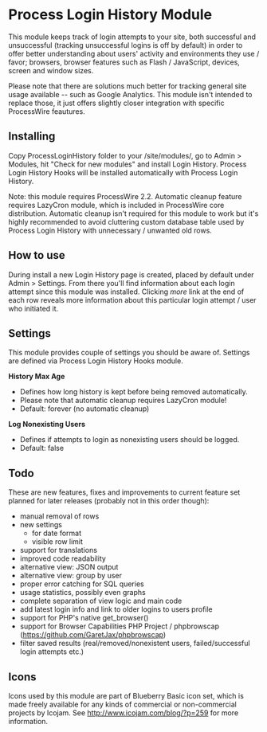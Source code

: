 Process Login History Module
============================

This module keeps track of login attempts to your site, both successful and
unsuccessful (tracking unsuccessful logins is off by default) in order to offer
better understanding about users' activity and environments they use / favor;
browsers, browser features such as Flash / JavaScript, devices, screen and
window sizes.

Please note that there are solutions much better for tracking general site
usage available -- such as Google Analytics. This module isn't intended to
replace those, it just offers slightly closer integration with specific
ProcessWire feautures.

## Installing

Copy ProcessLoginHistory folder to your /site/modules/, go to Admin > Modules,
hit "Check for new modules" and install Login History. Process Login History
Hooks will be installed automatically with Process Login History.

Note: this module requires ProcessWire 2.2. Automatic cleanup feature requires
LazyCron module, which is included in ProcessWire core distribution. Automatic
cleanup isn't required for this module to work but it's highly recommended to
avoid cluttering custom database table used by Process Login History with
unnecessary / unwanted old rows.

## How to use

During install a new Login History page is created, placed by default under
Admin > Settings. From there you'll find information about each login attempt
since this module was installed. Clicking *more* link at the end of each row
reveals more information about this particular login attempt / user who
initiated it.

## Settings

This module provides couple of settings you should be aware of. Settings are
defined via Process Login History Hooks module.

**History Max Age**

* Defines how long history is kept before being removed automatically.
* Please note that automatic cleanup requires LazyCron module!
* Default: forever (no automatic cleanup)

**Log Nonexisting Users**

* Defines if attempts to login as nonexisting users should be logged.
* Default: false

## Todo

These are new features, fixes and improvements to current feature set planned
for later releases (probably not in this order though):

* manual removal of rows
* new settings
  * for date format
  * visible row limit
* support for translations
* improved code readability
* alternative view: JSON output
* alternative view: group by user
* proper error catching for SQL queries
* usage statistics, possibly even graphs
* complete separation of view logic and main code
* add latest login info and link to older logins to users profile
* support for PHP's native get_browser()
* support for Browser Capabilities PHP Project / phpbrowscap
  (https://github.com/GaretJax/phpbrowscap)
* filter saved results (real/removed/nonexistent users, failed/successful
  login attempts etc.)

## Icons

Icons used by this module are part of Blueberry Basic icon set, which is made
freely available for any kinds of commercial or non-commercial projects by
Icojam. See http://www.icojam.com/blog/?p=259 for more information.
